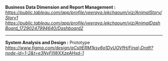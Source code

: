 

**Business Data Dimension and Report Management :** *https://public.tableau.com/app/profile/veeraya.lekchaoum/viz/AnimalStory/Story1      https://public.tableau.com/app/profile/veeraya.lekchaoum/viz/AnimalDashBoard_17290247994640/Dashboard2*


---------------------------------------------------------------------------------------------------------
**System Analysis and Design :** Prototype *https://www.figma.com/design/qCsItERM1ksy6o1DyUOVfH/Final-Draft?node-id=1-2&t=e3NyFlIWXXzeAHxd-1*
